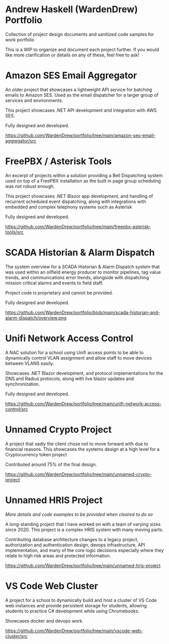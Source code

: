 # Andrew Haskell (WardenDrew) Portfolio
Collection of project design documents and sanitized code samples for work portfolio

This is a WIP to organize and document each project further. If you would like more clarification or details on any of these, feel free to ask!

# Amazon SES Email Aggregator
An older project that showcases a lightweight API service for batching emails to Amazon SES. Used as the email dispatcher for a larger group of services and environments.

This project showcases .NET API development and integration with AWS SES.

Fully designed and developed.

https://github.com/WardenDrew/portfolio/tree/main/amazon-ses-email-aggregator/src

# FreePBX / Asterisk Tools
An excerpt of projects within a solution providing a Bell Dispatching system used on top of a FreePBX installation as the built in page group scheduling was not robust enough.

This project showcases .NET Blazor app development, and handling of recurrent scheduled event dispatching, along with integrations with embedded and complex telephony systems such as Asterisk

Fully designed and developed.

https://github.com/WardenDrew/portfolio/tree/main/freepbx-asterisk-tools/src

# SCADA Historian & Alarm Dispatch
The system overview for a SCADA Historian & Alarm Dispatch system that was used within an oilfield energy producer to monitor pipelines, tag value trends, and communications error trends, alongside with dispatching mission critical alarms and events to field staff.

Project code is proprietary and cannot be provided.

Fully designed and developed.

https://github.com/WardenDrew/portfolio/blob/main/scada-historian-and-alarm-dispatch/overview.png

# Unifi Network Access Control
A NAC solution for a school using Unifi access points to be able to dynamically control VLAN assignment and allow staff to move devices between VLANS easily.

Showcases .NET Blazor development, and protocol implementations for the DNS and Radius protocols, along with live blazor updates and synchronization.

Fully designed and developed.

https://github.com/WardenDrew/portfolio/tree/main/unifi-network-access-control/src

# Unnamed Crypto Project
A project that sadly the client chose not to move forward with due to financial reasons. This showcases the systems design at a high level for a Cryptocurrency token project

Contributed around 75% of the final design.

https://github.com/WardenDrew/portfolio/tree/main/unnamed-crypto-project

# Unnamed HRIS Project
*More details and code examples to be provided when cleared to do so*

A long-standing project that I have worked on with a team of varying sizes since 2020. This project is a complex HRIS system with many moving parts.

Contributing database architecture changes to a legacy project, authorization and authentication design, devops infrastructure, API implementation, and many of the core logic decisions especially where they relate to high risk areas and protected information.

https://github.com/WardenDrew/portfolio/tree/main/unnamed-hris-project

# VS Code Web Cluster
A project for a school to dynamically build and host a cluster of VS Code web instances and provide persistent storage for students, allowing students to practice C# development while using Chromebooks.

Showcases docker and devops work.

https://github.com/WardenDrew/portfolio/tree/main/vscode-web-cluster/src
